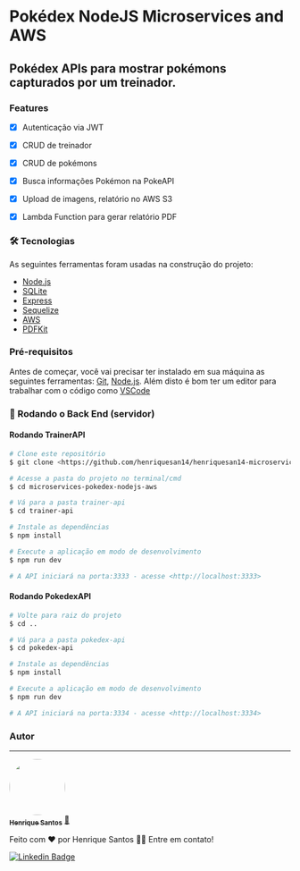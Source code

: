 # Pokédex NodeJS Microservices and AWS
## Pokédex APIs para mostrar pokémons capturados por um treinador.

### Features

- [x] Autenticação via JWT
- [x] CRUD de treinador
- [x] CRUD de pokémons
- [x] Busca informações Pokémon na PokeAPI
- [x] Upload de imagens, relatório no AWS S3
- [x] Lambda Function para gerar relatório PDF


### 🛠 Tecnologias

As seguintes ferramentas foram usadas na construção do projeto:

- [Node.js](https://nodejs.org/en/)
- [SQLite](https://sqlite.org/index.html)
- [Express](https://expressjs.com/pt-br/)
- [Sequelize](http://sequelize.org/)
- [AWS](https://aws.amazon.com/pt/)
- [PDFKit](https://pdfkit.org/)

### Pré-requisitos

Antes de começar, você vai precisar ter instalado em sua máquina as seguintes ferramentas:
[Git](https://git-scm.com), [Node.js](https://nodejs.org/en/). 
Além disto é bom ter um editor para trabalhar com o código como [VSCode](https://code.visualstudio.com/)

### 🎲 Rodando o Back End (servidor)

#### Rodando TrainerAPI

```bash
# Clone este repositório
$ git clone <https://github.com/henriquesan14/henriquesan14-microservices-pokedex-nodejs-aws>

# Acesse a pasta do projeto no terminal/cmd
$ cd microservices-pokedex-nodejs-aws

# Vá para a pasta trainer-api
$ cd trainer-api

# Instale as dependências
$ npm install

# Execute a aplicação em modo de desenvolvimento
$ npm run dev

# A API iniciará na porta:3333 - acesse <http://localhost:3333>
```

#### Rodando PokedexAPI

```bash
# Volte para raiz do projeto
$ cd ..

# Vá para a pasta pokedex-api
$ cd pokedex-api

# Instale as dependências
$ npm install

# Execute a aplicação em modo de desenvolvimento
$ npm run dev

# A API iniciará na porta:3334 - acesse <http://localhost:3334>
```


### Autor
---

<a href="https://www.linkedin.com/in/henrique-san/">
 <img style="border-radius: 50%;" src="https://avatars.githubusercontent.com/u/33522361?v=4" width="100px;" alt=""/>
 <br />
 <sub><b>Henrique Santos</b></sub></a> <a href="https://www.linkedin.com/in/henrique-san/">🚀</a>


Feito com ❤️ por Henrique Santos 👋🏽 Entre em contato!

[![Linkedin Badge](https://img.shields.io/badge/-Henrique-blue?style=flat-square&logo=Linkedin&logoColor=white&link=https://www.linkedin.com/in/henrique-san/)](https://www.linkedin.com/in/henrique-san/) 
